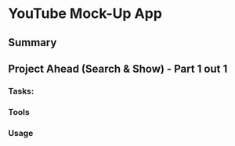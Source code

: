 # YouTube Mock-Up App 

## Summary


## Project Ahead (Search & Show) - Part 1 out 1


### Tasks:


### Tools


### Usage
